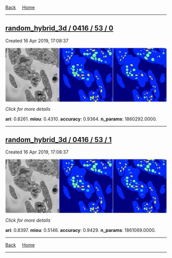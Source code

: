 
[Back](..)&nbsp;&nbsp;&nbsp;&nbsp;&nbsp;[Home](https://leapmanlab.github.io/snapshots)

---

<div class="summary"><a href="0"><h2>random_hybrid_3d / 0416 / 53 / 0</h2></a><p>Created 16 Apr 2019, 17:08:37
</p><a href="0"><img src="0/media/summary.png" align="center"></a><p>
<i>Click for more details</i>
</p></div>

**ari**: 0.8261. **miou**: 0.4310. **accuracy**: 0.9364. **n_params**: 1860292.0000. 

---

<div class="summary"><a href="1"><h2>random_hybrid_3d / 0416 / 53 / 1</h2></a><p>Created 16 Apr 2019, 17:08:37
</p><a href="1"><img src="1/media/summary.png" align="center"></a><p>
<i>Click for more details</i>
</p></div>

**ari**: 0.8397. **miou**: 0.5146. **accuracy**: 0.9429. **n_params**: 1861069.0000. 

---

[Back](..)&nbsp;&nbsp;&nbsp;&nbsp;&nbsp;[Home](https://leapmanlab.github.io/snapshots)

---